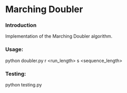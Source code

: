 # Marching Doubler

### Introduction
Implementation of the Marching Doubler algorithm.

### Usage:
python doubler.py r <run_length> s <sequence_length>

### Testing:
python testing.py
